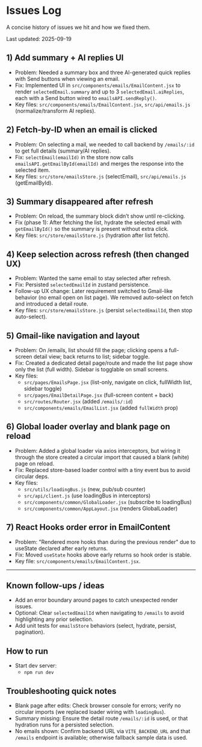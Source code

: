 # Issues Log

A concise history of issues we hit and how we fixed them.

Last updated: 2025-09-19

## 1) Add summary + AI replies UI
- Problem: Needed a summary box and three AI-generated quick replies with Send buttons when viewing an email.
- Fix: Implemented UI in `src/components/emails/EmailContent.jsx` to render `selectedEmail.summary` and up to 3 `selectedEmail.aiReplies`, each with a Send button wired to `emailsAPI.sendReply()`.
- Key files: `src/components/emails/EmailContent.jsx`, `src/api/emails.js` (normalize/transform AI replies).

## 2) Fetch-by-ID when an email is clicked
- Problem: On selecting a mail, we needed to call backend by `/emails/:id` to get full details (summary/AI replies).
- Fix: `selectEmail(emailId)` in the store now calls `emailsAPI.getEmailById(emailId)` and merges the response into the selected item.
- Key files: `src/store/emailsStore.js` (selectEmail), `src/api/emails.js` (getEmailById).

## 3) Summary disappeared after refresh
- Problem: On reload, the summary block didn’t show until re-clicking.
- Fix (phase 1): After fetching the list, hydrate the selected email with `getEmailById()` so the summary is present without extra click.
- Key files: `src/store/emailsStore.js` (hydration after list fetch).

## 4) Keep selection across refresh (then changed UX)
- Problem: Wanted the same email to stay selected after refresh.
- Fix: Persisted `selectedEmailId` in zustand persistence.
- Follow-up UX change: Later requirement switched to Gmail-like behavior (no email open on list page). We removed auto-select on fetch and introduced a detail route.
- Key files: `src/store/emailsStore.js` (persist `selectedEmailId`, then stop auto-select).

## 5) Gmail-like navigation and layout
- Problem: On /emails, list should fill the page; clicking opens a full-screen detail view; back returns to list; sidebar toggle.
- Fix: Created a dedicated detail page/route and made the list page show only the list (full width). Sidebar is togglable on small screens.
- Key files:
  - `src/pages/EmailsPage.jsx` (list-only, navigate on click, fullWidth list, sidebar toggle)
  - `src/pages/EmailDetailPage.jsx` (full-screen content + back)
  - `src/routes/Router.jsx` (added `/emails/:id`)
  - `src/components/emails/EmailList.jsx` (added `fullWidth` prop)

## 6) Global loader overlay and blank page on reload
- Problem: Added a global loader via axios interceptors, but wiring it through the store created a circular import that caused a blank (white) page on reload.
- Fix: Replaced store-based loader control with a tiny event bus to avoid circular deps.
- Key files:
  - `src/utils/loadingBus.js` (new, pub/sub counter)
  - `src/api/client.js` (use loadingBus in interceptors)
  - `src/components/common/GlobalLoader.jsx` (subscribe to loadingBus)
  - `src/components/common/AppLayout.jsx` (renders GlobalLoader)

## 7) React Hooks order error in EmailContent
- Problem: "Rendered more hooks than during the previous render" due to useState declared after early returns.
- Fix: Moved `useState` hooks above early returns so hook order is stable.
- Key file: `src/components/emails/EmailContent.jsx`.
---

## Known follow-ups / ideas
- Add an error boundary around pages to catch unexpected render issues.
- Optional: Clear `selectedEmailId` when navigating to `/emails` to avoid highlighting any prior selection.
- Add unit tests for `emailsStore` behaviors (select, hydrate, persist, pagination).

## How to run
- Start dev server:
  - `npm run dev`

## Troubleshooting quick notes
- Blank page after edits: Check browser console for errors; verify no circular imports (we replaced loader wiring with `loadingBus`).
- Summary missing: Ensure the detail route `/emails/:id` is used, or that hydration runs for a persisted selection.
- No emails shown: Confirm backend URL via `VITE_BACKEND_URL` and that `/emails` endpoint is available; otherwise fallback sample data is used.
